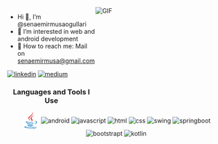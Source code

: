 <img align="right" alt="GIF" src="https://media.tenor.com/S59bPkT0pqcAAAAC/programming.gif" width="300" height="220" />

- Hi 👋, I’m @senaemirmusaogullari
- 👀 I’m interested in web and android development
- 📧 How to reach me: Mail on senaemirmusa@gmail.com
  
[![linkedin](https://img.shields.io/badge/Linkedin-000000?style=for-the-badge&logo=Linkedin&logoColor=blue)](https://www.linkedin.com/in/sena-emirmusaoğulları-b43358184/)
[![medium](https://img.shields.io/badge/Medium-000000?style=for-the-badge&logo=Medium&logoColor=red)](https://medium.com/@senaemirmusa)

<h3 align="center">Languages and Tools I Use</h3>

<p align="center">
  <img align="center" src="https://raw.githubusercontent.com/devicons/devicon/master/icons/java/java-original.svg" alt="java" width="40" height="40"/>
  <img align="center" src="https://developer.android.com/images/logos/android.svg" alt="android" width="40" height="40"/>
   <img align="center" src="https://logos-world.net/wp-content/uploads/2023/02/JavaScript-Logo.png" alt="javascript" width="40" height="40"/>
   <img align="center" src="![image](https://github.com/senaemirmusaogullari/senaemirmusaogullari/assets/125875987/82b419d2-68ac-4f6b-af78-b793b93e3cc7)
" alt="html" width="40" height="40"/>
   <img align="center" src="https://en.wikipedia.org/wiki/CSS#/media/File:CSS3_logo_and_wordmark.svg" alt="css" width="40" height="40"/>
   <img align="center" src="https://developer.android.com/images/logos/android.svg" alt="swing" width="40" height="40"/>
   <img align="center" src="https://upload.wikimedia.org/wikipedia/commons/7/79/Spring_Boot.svg" alt="springboot" width="40" height="40"/>
  <img align="center" src="https://developer.android.com/images/logos/android.svg" alt="bootstrapt" width="40" height="40"/>
  <img align="center" src="https://www.vectorlogo.zone/logos/kotlinlang/kotlinlang-icon.svg" alt="kotlin" width="40" height="40"/>
</p>





<!---
senaemirmusaogullari/senaemirmusaogullari is a ✨ special ✨ repository because its `README.md` (this file) appears on your GitHub profile.
You can click the Preview link to take a look at your changes.
--->

